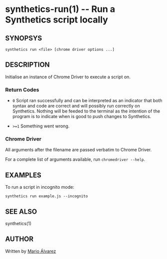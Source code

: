 # synthetics-run(1) -- Run a Synthetics script locally

## SYNOPSYS

`synthetics run <file> [chrome driver options ...]`

## DESCRIPTION

Initialise an instance of Chrome Driver to execute a script on.

### Return Codes

- `0` Script ran successfully and can be interpreted as an indicator that both syntax and code are correct and will possibly run correctly on Synthetics. Nothing will be feeded to the terminal as the intention of the program is to indicate when is good to push changes to Synthetics.

- `>=1` Something went wrong.

### Chrome Driver

All arguments after the filename are passed verbatim to Chrome Driver.

For a complete list of arguments available, run `chromedriver --help`.

## EXAMPLES

To run a script in incognito mode:

`synthetics run example.js --incognito`

## SEE ALSO

synthetics(1)

## AUTHOR

Written by [Mario Álvarez](https://github.com/m4grio)
